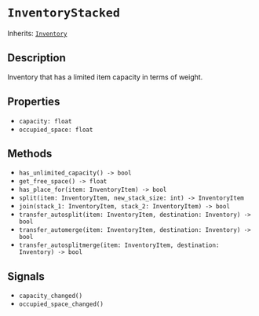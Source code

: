 # `InventoryStacked`

Inherits: [`Inventory`](./inventory.md)

## Description

Inventory that has a limited item capacity in terms of weight.

## Properties

* `capacity: float`
* `occupied_space: float`

## Methods

* `has_unlimited_capacity() -> bool`
* `get_free_space() -> float`
* `has_place_for(item: InventoryItem) -> bool`
* `split(item: InventoryItem, new_stack_size: int) -> InventoryItem`
* `join(stack_1: InventoryItem, stack_2: InventoryItem) -> bool`
* `transfer_autosplit(item: InventoryItem, destination: Inventory) -> bool`
* `transfer_automerge(item: InventoryItem, destination: Inventory) -> bool`
* `transfer_autosplitmerge(item: InventoryItem, destination: Inventory) -> bool`

## Signals

* `capacity_changed()` 
* `occupied_space_changed()` 